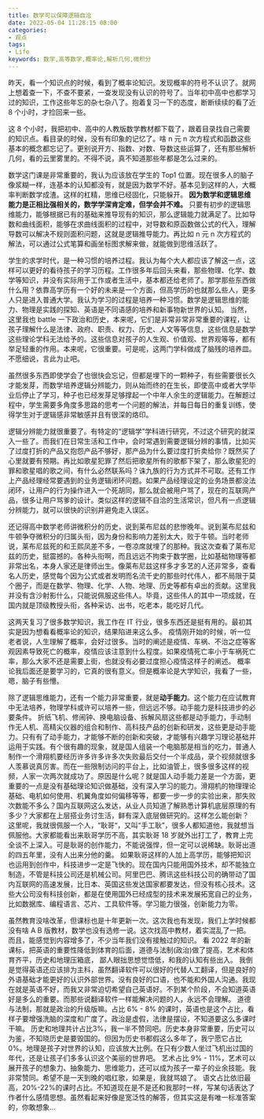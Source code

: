 ```yaml
---
title: 数学可以保障逻辑自洽
date: 2022-05-04 11:28:15 08:00
categories:
- 观点
tags:
- Life
keywords: 数学,高等数学,概率论,解析几何,微积分
---
```


昨天，看一个知识点的时候，看到了概率论知识。发现概率的符号不认识了。就网上想着查一下，不查不要紧，一查发现没有认识的符号了。当年初中高中也都学习过的知识，工作这些年忘的杂七杂八了。抱着复习一下的态度，断断续续的看了近 8 个小时，才捡回来一些。

这 8 个小时，我把初中、高中的人教版数学教材都下载了，跟着目录找自己需要的知识点。看目录的时候，没有有印象的记忆了。啥 n 元 n 次方程式和函数这些基本的概念都忘记了。更别说开方、指数、对数、导数这些运算了，还有那些解析几何，看的云里雾里的。不得不说，真不知道那些年都是怎么过来的。

数学这门课是非常重要的，我认为应该放在学生的 Top1 位置。现在很多人的脑子像浆糊一样，连基本的认知都没有，就是因为数学不好。基本见到这样的人，大概率判断数学成渣。这样的杠精，思维已经固化，只能躲开。
**因为数学和逻辑思维能力是正相比强相关的，数学学深肯定难，但学会并不难。**
只要有初步的逻辑思维能力，能够根据已有的基础来推导现有的知识，那么逻辑能力就满足了。比如导数和曲线面积，能够在求曲线面积的过程中，对导数和原函数做公式的代入，理解导数可以解决不规则面积问题，这就是逻辑推导能力。再比如 n 元 n 次方程式的解法，可以通过公式笔算和画坐标图求解来做，就能做到思维活跃了。

学生的求学时代，是一种习惯的培养过程。我认为每个大人都应该了解这一点，这样可以更好的看待孩子的学习历程。工作很多年后回头来看，那些物理、化学、数学等知识，并没有实际用于工作或者生活中，基本都还给老师了。那学那些东西做什么用？依靠高学历有一个好的未来是一个方面，但高学历的也就那么些人，更多人只是进入普通大学。我认为学习的过程是培养一种习惯。数学是逻辑思维的能力、物理是实践的探知、英语是不同语感的培养和新事物新世界的认知。
当然，这里我也 battle 一下政治和历史，本来呢，它们是非常非常非常重要的课程，让孩子理解什么是法律、政府、职责、权力、历史、人文等等信息，这些信息是数学这些理论学科无法给予的。这些信息对孩子的人生观、价值观、世界观等等，都有举足轻重的作用。本来呢，它很重要。可是呢，这两门学科做成了脑残的培养皿。不愿细说，言此为止吧。

虽然很多东西即使学会了也很快会忘记，但都是埋下的一颗种子，有些需要很长久才能发芽，而数学培养逻辑分辨能力，则从始而终的在生长，即使高中或者大学毕业后停止了学习，种子也已经发芽足够撑起一个中年人余生的逻辑能力。在解题过程中，学生需要多角度多思路的思考一个问题的解法，并每日每日的重复训练，使得学生对于逻辑感非常敏感并且有很深的烙印。

逻辑分辨能力就很重要了。有特定的“逻辑学”学科进行研究，不过这个研究的就深入一些了。而我们在日常生活和工作中，会时常遇到需要逻辑分辨的事情，比如买了过度打折的产品又抱怨产品不够好，那产品为什么要过度打折卖给你？既然买了心里就要有预期。再比如歌星犯罪了然后把歌星所有的歌都下架了，那么歌星犯的罪和歌星唱的歌之间，有什么必然联系吗？诛九族的行为方式并不可取。还有工作上产品经理经常要遇到的业务逻辑闭环问题。如果产品经理设定的业务场景都没法闭环，让用户的行为操作进入一个死胡同，那么就会被用户骂了，现在的互联网产品，很多让用户骂爹的设计。类似这样的逻辑不自洽的生活常识，但凡有一点逻辑分辨能力，就可以很快的识别并避免走入误区。

还记得高中数学老师讲微积分的历史，说到莱布尼兹的悲惨晚年。说到莱布尼兹和牛顿争夺微积分的归属头衔，因为身份和影响力差别太大，败于牛顿。当时老师说，莱布尼兹死的和王熙凤差不多，一卷凉席就埋了的那种。我这次查看了莱布尼兹的历史，挺震撼的。各种头衔啊，而且远远不拘束于数学圈，比如基础物理等都非常出名，本身人家还是律师出生。像莱布尼兹这样多才多艺的人还非常多，查看名人历史，感觉每个因为公式或者发明而名流千史的那些时代伟人，都不局限于莫个圈子，而是在数学、物理、化学、人物、地理、历史等都有卓出的贡献。这里我并没有含沙射影什么，只能说佩服这些伟人。毕竟，这些伟人的其中一项成就，在国内就是顶级教授头衔，各种采访、出书，吃老本，能吃好几代。

这两天复习了很多数学知识，我工作在 IT 行业，很多东西还是挺有用的。最初其实是因为想看看概率论的知识，结果陷进来这么多。
疫情刚开始的时候，听一位老者说，人生理解了概率，会好过很多。当时的阐述是疫情、车祸、不治之症等客观因素导致死亡的概率，疫情应该注意到什么程度。如果疫情死亡率小于车祸死亡率，那么大家不还是需要上街，也就没有必要过度担心疫情这样子的阐述。
概率论我后面还是要学习的，它真的很有意义。但是概率论是大学知识，我看了一些，嗯，脑子有些懵。

除了逻辑思维能力，还有一个能力非常重要，就是**动手能力**。这个能力在应试教育中无法培养，物理学科或许可以培养一些，但远远不够。动手能力是科技进步的必要条件。
折纸飞机、修闹钟、换电脑设备、拆解风扇这些都是动手能力，手动制作无人机、高精尖仪器的组合和制作、高科技产品的创新和研发，这些更是动手能力。只有有了动手能力，才能够不断的创新和突破，才能够有兴趣学习理论基础并运用于实践。有个很有趣的现象，就是国人组装一个电脑那是相当的吃力，普通人制作一个滑翔机要经历许多许多许多次失败最后交付一个半成品，录个视频就很多人羡慕说真厉害。而在一些限制访问的平台上，比如油管上，很多很多这样的视频，人家一次两次就成功了。原因是什么呢？就是国人动手能力差是一个方面，更重要的一点是没有基础理论知识做基础，没有深入学习的能力。滑翔机的物理理论基础、电机如何使用、机翼角度如何偏移等等，都要一步一步的实验出来，那失败次数能不多么？国内互联网这么发达，从业人员知道了解熟悉计算机底层原理的有多少？大家都在上层搭业务讨生活，鲜有深入底层做研究的。这样怎么能创新？
这里呢，我就很佩服一个人，“耿哥“，又叫“手工耿”，很多人都知道他，我就想当佩服他。大家都能看出来耿哥学历不高，其实耿哥 18 岁就外出打工了，教育上完全谈不上深入。可是耿哥的创作能力，不能说强悍，但一定可以说稀缺。耿哥出道的四五年里，没有人出来分他的羹。
如果耿哥这样的人加上高学历，能够把知识也运用到创作中，科技进步一定是飞快的。现在国内只能用国外技术，却不能独立制造，不管是科技公司还是机械公司。阿里巴巴、腾讯这些科技公司的确带动了国内互联网的高速发展，比日本、英国这些发达国家都要发达，但没有核心技术。这些大公司没有科技创新，都是在使用国外已经成型的技术来发展拓宽自己的业务，比如数据库、编程语言、芯片、工具软件等。学习能力很强，创新能力为零。

虽然教育没啥改革，但课标也是十年更新一次。这次我也有发现，我们上学时候都没有啥 A B 版教材，数学也没有选修一说。这次找高中教材，着实混乱了一把。而且，能感觉到内容增多了，不少当年我们没有接触过的知识。
看 2022 年的新课标，把英语的重要性降低到体育的后面，道德与法制(政治)做了提高，艺术和体育齐平，历史和地理压箱底，
鄙人眼拙思想觉悟低，和我的认知有些出入。
我倒是觉得英语还应该排为主科，虽然翻译软件可以很好的代替人工翻译，但是良好的外语基础才能更好的认识外部世界。没有良好的口语，也不能和外国人沟通。我现在就是英语不好，而我又非常迫切希望自己英语好。不到某个阶段，不会知道英语好是多么的重要。而那些说翻译软件一样能解决问题的人，永远不会理解。
道德与法制，那就是政治的升级版嘛。占比 6% - 8% 的课时，英语也是这个占比，看样子要增强洗脑的深度和广度了。政治是虚假，法律是摆设，不知道要这么多课时干嘛。
历史和地理共计占比3%，我一半不赞同吧。历史本身非常重要，历史可以为鉴，不知晓历史是要毁国的。但因为历史书都假这么多年了，我宁愿它占比 0%。地理是孩子对世界的认知，应该放大比例。在只有少数人坐过飞机出过国的年代，还是让孩子们多多认识这个美丽的世界吧。
艺术占比 9% - 11%，艺术可以展开孩子的想象力、抽象能力、思维能力，还可以成为孩子一辈子的业余技能。我非常赞同。希望不是一天到晚的唱红歌，如果是，我就骂娘了。
语文占比依旧最高，20%-22%的课时占比。不知道现在是不是还和我那时一样，写某句话表达了作者什么感情思想。虽然看起来好像是宽泛性的解答，但其实这是有唯一标准答案的，你敢想象...